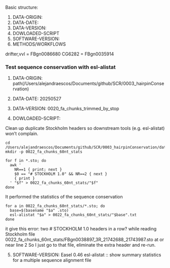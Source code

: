 Basic structure:
1.  DATA-ORIGIN:
2.  DATA-DATE:
3.  DATA-VERSION:
4.  DOWLOADED-SCRIPT
5.  SOFTWARE-VERSION:
6.  METHODS/WORKFLOWS

drifter,vvl = FBgn0086680
CG6282 = FBgn0035914

### Test sequence conservation with esl-alistat

1.  DATA-ORIGIN:
path(/Users/alejandraescos/Documents/github/SCR/0003_hairpinConservation)

2.  DATA-DATE:
20250527

3.  DATA-VERSION:
0020_fa_chunks_trimmed_by_stop

4.  DOWLOADED-SCRIPT:

Clean up duplicate Stockholm headers so downstream tools (e.g. esl-alistat) won’t complain.

```
cd /Users/alejandraescos/Documents/github/SCR/0003_hairpinConservation/data/0020_fa_chunks_trimmed_by_stop
mkdir -p 0022_fa_chunks_60nt_stats

for f in *.sto; do
  awk '
    NR==1 { print; next }
    $0 == "# STOCKHOLM 1.0" && NR==2 { next }
    { print }
  ' "$f" > 0022_fa_chunks_60nt_stats/"$f"
done
```
It performed the statistics of the sequence conservation
```
for a in 0022_fa_chunks_60nt_stats/*.sto; do
  base=$(basename "$a" .sto)
  esl-alistat "$a" > 0022_fa_chunks_60nt_stats/"$base".txt
done
```
it give this error:
   two # STOCKHOLM 1.0 headers in a row?
   while reading Stockholm file 0022_fa_chunks_60nt_stats/FBgn0038897_3R_21742688_21743987.sto
   at or near line 2
So I just go to that file, eliminate the extra header and re-run.

5.  SOFTWARE-VERSION:
Easel 0.46
esl-alistat :: show summary statistics for a multiple sequence alignment file
